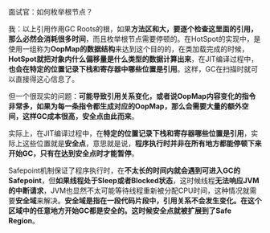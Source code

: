 面试官：如何枚举根节点？

我：以上引用作用GC Roots的根，如果**方法区和大，要逐个检查这里面的引用，那么必然会消耗很多时间**，而且枚举根节点需要停顿的。在HotSpot的实现中，是使用一组称为**OopMap的数据结构**来达到这个目的的，在类加载完成的时候，**HotSpot就把对象内什么偏移量是什么类型的数据计算出来**，在JIT编译过程中，**也会在特定的位置记录下栈和寄存器中哪些位置是引用**。这样，GC在扫描时就可以直接得这心信息了。

但一个很现实的问题：**可能导致引用关系变化，或者说OopMap内容变化的指令非常多，如果为每一条指令都生成对应的OopMap，那么会需要大量的额外空间，这样GC成本很高，安全点由此而来**。

实际上，在JIT编译过程中，在**特定的位置记录下栈和寄存器哪些位置是引用**，实际上这些位置就是**安全点**，意思就是说，**程序执行时并非在所有地方都能停顿下来开始GC，只有在达到安全点时才能暂停**。

Safepoint机制保证了程序执行时，在**不太长的时间内就会遇到可进入GC的Safepoint**，但**如果线程处于Sleep或者Blocked状态**，这时候线程**无法响应JVM的中断请求**，JVM也显然不太可能等待线程重新被分配CPU时间，这种情况就需要**安全域**来解决。**安全域是指在一段代码片段中，引用关系不会发生变化。在这个区域中的任意地方开始GC都是安全的。这时候安全点就被扩展到了Safe Region**。